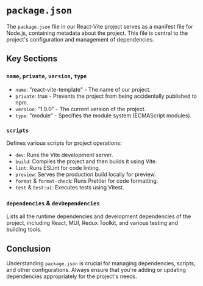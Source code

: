 # `package.json`

The `package.json` file in our React-Vite project serves as a manifest file for Node.js, containing metadata about the project. This file is central to the project's configuration and management of dependencies.

## Key Sections

### `name`, `private`, `version`, `type`

- `name`: "react-vite-template" - The name of our project.
- `private`: true - Prevents the project from being accidentally published to npm.
- `version`: "1.0.0" - The current version of the project.
- `type`: "module" - Specifies the module system (ECMAScript modules).

### `scripts`

Defines various scripts for project operations:

- `dev`: Runs the Vite development server.
- `build`: Compiles the project and then builds it using Vite.
- `lint`: Runs ESLint for code linting.
- `preview`: Serves the production build locally for preview.
- `format` & `format-check`: Runs Prettier for code formatting.
- `test` & `test:ui`: Executes tests using Vitest.

### `dependencies` & `devDependencies`

Lists all the runtime dependencies and development dependencies of the project, including React, MUI, Redux Toolkit, and various testing and building tools.

## Conclusion

Understanding `package.json` is crucial for managing dependencies, scripts, and other configurations. Always ensure that you're adding or updating dependencies appropriately for the project's needs.
